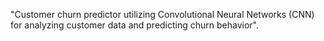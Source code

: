 "Customer churn predictor utilizing Convolutional Neural Networks (CNN) for analyzing customer data and predicting churn behavior".
